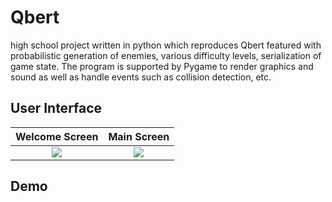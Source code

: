 # Qbert

high school project written in python which reproduces Qbert featured with probabilistic generation of enemies, various difficulty levels, serialization of game state. The program is supported by Pygame to render graphics and sound as well as handle events such as collision detection, etc.

## User Interface
Welcome Screen          |  Main Screen
:-------------------------:|:-------------------------:
![](../master/mainPage.png)  |  ![](../master/game.png)


## Demo

